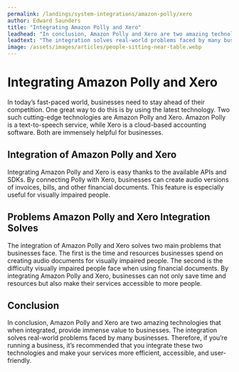 ```yaml
---
permalink: /landings/system-integrations/amazon-polly/xero
author: Edward Saunders
title: "Integrating Amazon Polly and Xero"
leadhead: "In conclusion, Amazon Polly and Xero are two amazing technologies that when integrated, provide immense value to businesses"
leadtext: "The integration solves real-world problems faced by many businesses. Therefore, if you’re running a business, it’s recommended that you integrate these two technologies and make your services more efficient, accessible, and user-friendly."
image: /assets/images/articles/people-sitting-near-table.webp
---
```

<div class="arttext">	<h1>Integrating Amazon Polly and Xero</h1>
	<p>In today’s fast-paced world, businesses need to stay ahead of their competition. One great way to do this is by using the latest technology. Two such cutting-edge technologies are Amazon Polly and Xero. Amazon Polly is a text-to-speech service, while Xero is a cloud-based accounting software. Both are immensely helpful for businesses. </p>
	<h2>Integration of Amazon Polly and Xero</h2>
	<p>Integrating Amazon Polly and Xero is easy thanks to the available APIs and SDKs. By connecting Polly with Xero, businesses can create audio versions of invoices, bills, and other financial documents. This feature is especially useful for visually impaired people. </p>
	<h2>Problems Amazon Polly and Xero Integration Solves</h2>
	<p>The integration of Amazon Polly and Xero solves two main problems that businesses face. The first is the time and resources businesses spend on creating audio documents for visually impaired people. The second is the difficulty visually impaired people face when using financial documents. By integrating Amazon Polly and Xero, businesses can not only save time and resources but also make their services accessible to more people. </p>
	<h2>Conclusion</h2>
	<p>In conclusion, Amazon Polly and Xero are two amazing technologies that when integrated, provide immense value to businesses. The integration solves real-world problems faced by many businesses. Therefore, if you’re running a business, it’s recommended that you integrate these two technologies and make your services more efficient, accessible, and user-friendly.</p>
</div>